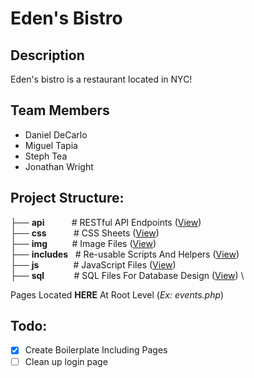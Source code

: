 # Eden's Bistro

## Description

Eden's bistro is a restaurant located in NYC!

## Team Members

-   Daniel DeCarlo
-   Miguel Tapia
-   Steph Tea
-   Jonathan Wright

## Project Structure:

├── **api** &nbsp; &nbsp; &nbsp; &nbsp; &nbsp; # RESTful API Endpoints ([View](api/)) \
├── **css** &nbsp; &nbsp; &nbsp; &nbsp; &nbsp; # CSS Sheets ([View](css/)) \
├── **img** &nbsp; &nbsp; &nbsp; &nbsp;&nbsp; # Image Files ([View](img/)) \
├── **includes** &nbsp; # Re-usable Scripts And Helpers ([View](includes/)) \
├── **js** &nbsp; &nbsp; &nbsp; &nbsp; &nbsp; &nbsp;&nbsp; # JavaScript Files ([View](js/)) \
├── **sql** &nbsp; &nbsp; &nbsp; &nbsp; &nbsp;&nbsp; # SQL Files For Database Design ([View](sql/)) \

Pages Located **HERE** At Root Level (_Ex: events.php_)

## Todo:

-   [x] Create Boilerplate Including Pages
-   [ ] Clean up login page
